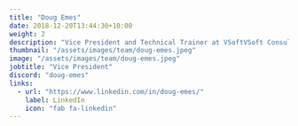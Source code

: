 ```yaml
---
title: "Doug Emes"
date: 2018-12-20T13:44:30+10:00
weight: 2
description: "Vice President and Technical Trainer at VSoftVSoft Consulting Group"
thumbnail: "/assets/images/team/doug-emes.jpeg"
image: "/assets/images/team/doug-emes.jpeg"
jobtitle: "Vice President"
discord: "doug-emes"
links:
  - url: "https://www.linkedin.com/in/doug-emes/"
    label: LinkedIn
    icon: "fab fa-linkedin"
---
```

